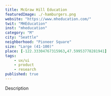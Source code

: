 ```yaml
---
title: McGraw Hill Education
featuredImage: ./-hamburgers.png
website: "https://www.mheducation.com/"
twit: "MHEducation"
inst: "mheducation"
category: "M"
city: "Seattle"
neighborhood: "Pioneer Square"
size: "Large (41-100)"
place: [-122.33304767315963,47.59953778281941]
tags:
    - ux/ui
    - product
    - research
published: true
---
```


Description
